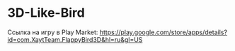 # 3D-Like-Bird

Ссылка на игру в Play Market: https://play.google.com/store/apps/details?id=com.XaytTeam.FlappyBird3D&hl=ru&gl=US
